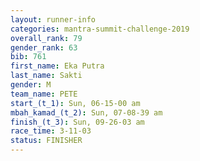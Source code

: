 ```yaml
---
layout: runner-info 
categories: mantra-summit-challenge-2019 
overall_rank: 79
gender_rank: 63
bib: 761
first_name: Eka Putra
last_name: Sakti
gender: M
team_name: PETE
start_(t_1): Sun, 06-15-00 am
mbah_kamad_(t_2): Sun, 07-08-39 am
finish_(t_3): Sun, 09-26-03 am
race_time: 3-11-03
status: FINISHER
---
```

